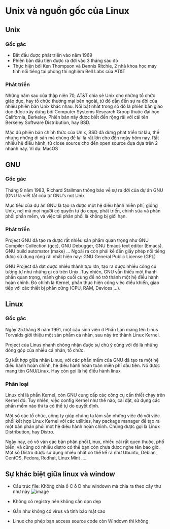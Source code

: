 # Unix và nguồn gốc của Linux

## Unix

### Gốc gác
- Bắt đầu được phát triển vào năm 1969
- Phiên bản đầu tiên được ra đời vào 3 tháng sau đó
- Thực hiện bởi Ken Thompson và Dennis Ritchie, 2 nhà khoa học máy tính nổi tiếng tại phòng thí nghiệm Bell Labs của AT&T

### Phát triền 

Những năm sau của thập niên 70, AT&T chia sẻ Unix cho những tổ chức giáo dục, hay tổ chức thương mại bên ngoài, từ đó dẫn đến sự ra đời của nhiều phiên bản Unix khác nhau. Nổi bật nhất trong số đó là phiên bản giáo dục được xây dựng bởi Computer Systems Research Group thuộc đại học California, Berkeley. Phiên bản này được biết đến rộng rãi với cái tên Berkeley Software Distribution, hay BSD.

Mặc dù phiên bản chính thức của Unix, BSD đã dừng phát triển từ lâu, thế nhưng những di sản mà chúng để lại là rất lớn cho đến ngày hôm nay. Rất nhiều hệ điều hành, từ close source cho đến open source đựa dựa trên 2 nhánh này. Ví dụ: MacOS


## GNU

### Gốc gác
Tháng 9 năm 1983, Richard Stallman thông báo về sự ra đời của dự án GNU (GNU là viết tắt của từ GNU’s not Unix

Mục tiêu của dự án GNU là tạo ra được một hệ điều hành miễn phí, giống Unix, nơi mà mọi người có quyền tự do copy, phát triển, chỉnh sửa và phân phối phần mềm, và việc tái phân phối là không bị giới hạn.

### Phát triển 
Project GNU đã tạo ra được rất nhiều sản phẩm quan trọng như GNU Compiler Collection (gcc), GNU Debugger, GNU Emacs text editor (Emacs), GNU build automator (make) … Ngoài ra còn phải kể đến giấy phép nổi tiếng được sử dụng rộng rãi nhất hiện nay: GNU General Public License (GPL)

GNU Project đã đạt được nhiều thành tựu lớn, tạo ra được nhiều công cụ tương tự như những gì có trên Unix. Tuy nhiên, GNU vẫn thiếu một thành phần quan trọng, mảnh ghép cuối cùng để nó trở thành một hệ điều hành hoàn chỉnh. Đó chính là Kernel, phần thực hiện công việc điều khiển, giao tiếp với các thiết bị phần cứng (CPU, RAM, Devices …).

## Linux

### Gốc gác 
Ngày 25 tháng 8 năm 1991, một cậu sinh viên ở Phần Lan mang tên Linus Torvalds giới thiệu một sản phẩm cá nhân, sau này trở thành Linux Kernel.

Project của Linus nhanh chóng nhận được sự chú ý cùng với đó là những đóng góp của nhiều cá nhân, tổ chức.

Sự kết hợp giữa nhân Linux, với các phần mềm của GNU đã tạo ra một hệ điều hành hoàn chỉnh, hệ điều hành hoàn toàn miễn phí đầu tiên. Nó được mang tên GNU/Linux. Hay còn gọi là hệ điều hành linux


### Phân loại
Linux chỉ là phần Kernel, còn GNU cung cấp các công cụ cần thiết chạy trên Kernel đó. Tuy nhiên, việc config Kernel như thế nào, cài đặt, sử dụng các phần mềm nào thì ta có thể tự do quyết định.

Một số các tổ chức, công ty giúp chúng ta làm sẵn những việc đó với việc phối kết hợp Linux Kernel với các utilities, hay package manager để tạo ra một bản phân phối một hệ điều hành hoàn chỉnh. Chúng được gọi là Linux Distribution, hay Distro.

Ngày nay, có vô vàn các bản phân phối Linux, nhiều cái rất quen thuộc, phổ biến, và cũng có nhiều distro có thể bạn còn chưa được nghe tên bao giờ. Một số Distro được sử dụng nhiều nhất có thể kể ra như Ubuntu, Debian, CentOS, Fedora, Redhat, Linux Mint ….


## Sự khác biệt giữa linux và window
- Cấu trúc file: Không chia ổ C ổ D như windown mà chia ra theo cây thư như này
![image](https://user-images.githubusercontent.com/45547213/67263182-8f3d1d00-f4d1-11e9-871f-8a1e2c4b0e60.png)

- Không có registry nên không cần dọn dẹp 

- Gần như không có virus và tính bảo mật cao

- Linux cho phép bạn access source code còn Windown thì không
